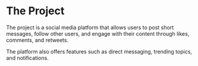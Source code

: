 # The Project

The project is a social media platform that allows users to post short messages, follow other users,
and engage with their content through likes, comments, and retweets.

The platform also offers features such as direct messaging, trending topics, and notifications.

